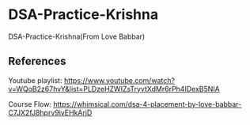 # DSA-Practice-Krishna
DSA-Practice-Krishna(From Love Babbar)


References
-----------------------------------------------------------------
Youtube playlist: https://www.youtube.com/watch?v=WQoB2z67hvY&list=PLDzeHZWIZsTryvtXdMr6rPh4IDexB5NIA

Course Flow: https://whimsical.com/dsa-4-placement-by-love-babbar-C7JX2fJ8hprv9ivEHkArjD
